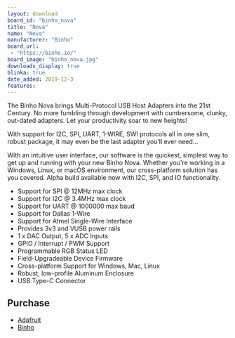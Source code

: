 ```yaml
---
layout: download
board_id: "binho_nova"
title: "Nova"
name: "Nova"
manufacturer: "Binho"
board_url:
 - "https://binho.io/"
board_image: "binho_nova.jpg"
downloads_display: true
blinka: true
date_added: 2019-12-3
features:
---
```


The Binho Nova brings Multi-Protocol USB Host Adapters into the 21st Century. No more fumbling through development with cumbersome, clunky, out-dated adapters. Let your productivity soar to new heights!

With support for I2C, SPI, UART, 1-WIRE, SWI protocols all in one slim, robust package, it may even be the last adapter you’ll ever need...

With an intuitive user interface, our software is the quickest, simplest way to get up and running with your new Binho Nova. Whether you're working in a Windows, Linux, or macOS environment, our cross-platform solution has you covered. Alpha build available now with I2C, SPI, and IO functionality.

- Support for SPI @ 12MHz max clock
- Support for I2C @ 3.4MHz max clock
- Support for UART @ 1000000 max baud
- Support for Dallas 1-Wire
- Support for Atmel Single-Wire Interface
- Provides 3v3 and VUSB power rails
- 1 x DAC Output, 5 x ADC Inputs
- GPIO / Interrupt / PWM Support
- Programmable RGB Status LED
- Field-Upgradeable Device Firmware
- Cross-platform Support for Windows,
Mac, Linux
- Robust, low-profile Aluminum
Enclosure
- USB Type-C Connector

## Purchase
* [Adafruit](https://www.adafruit.com/product/4459)
* [Binho](https://binho.io/)
